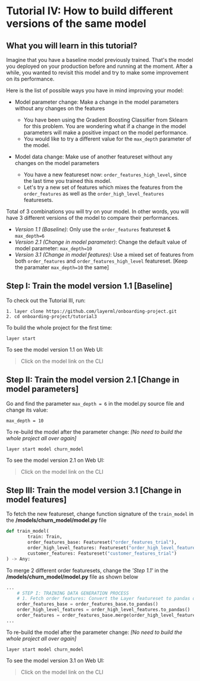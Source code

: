 # Tutorial IV: How to build different versions of the same model


## What you will learn in this tutorial?

Imagine that you have a baseline model previously trained. 
That's the model you deployed on your production before and running at the moment. 
After a while, you wanted to revisit this model and try to make some improvement on its performance. 


Here is the list of possible ways you have in mind improving your model:
- Model parameter change: Make a change in the model parameters without any changes on the features
  - You have been using the Gradient Boosting Classifier from Sklearn for this problem. 
  You are wondering what if a change in the model parameters will make a positive impact on the model performance.
  - You would like to try a different value for the `max_depth` parameter of the model.
  

- Model data change: Make use of another featureset without any changes on the model parameters
  - You have a new featureset now: `order_features_high_level`, since the last time you trained this model.
  - Let's try a new set of features which mixes the features from the `order_features` as well as the `order_high_level_features` featuresets.



Total of 3 combinations you will try on your model. 
In other words, you will have 3 different versions of the model to compare their performances.
- _Version 1.1 (Baseline)_: Only use the `order_features` featureset & `max_depth=6`
- _Version 2.1 (Change in model parameter)_: Change the default value of model parameter: `max_depth=10`
- _Version 3.1 (Change in model features)_: Use a mixed set of features from both `order_features` and `order_features_high_level` featureset. [Keep the paramater `max_depth=10` the same]


## Step I: Train the model version 1.1 [Baseline]
To check out the Tutorial III, run:
```commandline
1. layer clone https://github.com/layerml/onboarding-project.git
2. cd onboarding-project/tutorial3
```

To build the whole project for the first time:
```commandline
layer start
```

To see the model version 1.1 on Web UI:
> Click on the model link on the CLI

## Step II: Train the model version 2.1 [Change in model parameters]
Go and find the parameter `max_depth = 6` in the model.py source file and change its value:
```commandline
max_depth = 10
```

To re-build the model after the parameter change: 
_[No need to build the whole project all over again]_
```commandline
layer start model churn_model
```

To see the model version 2.1 on Web UI:
> Click on the model link on the CLI 

## Step III: Train the model version 3.1 [Change in model features]
To fetch the new featureset, change function signature of the `train_model` in the **/models/churn_model/model.py** file
```python
def train_model(
        train: Train,
        order_features_base: Featureset("order_features_trial"),
        order_high_level_features: Featureset("order_high_level_features_trial2"),
        customer_features: Featureset("customer_features_trial")
) -> Any:
```

To merge 2 different order featuresets, change the  _'Step 1.1'_ in the **/models/churn_model/model.py** file as shown below
```python
...
    # STEP I: TRAINING DATA GENERATION PROCESS
    # 1. Fetch order features: Convert the Layer featureset to pandas dataframe
    order_features_base = order_features_base.to_pandas()
    order_high_level_features = order_high_level_features.to_pandas()
    order_features = order_features_base.merge(order_high_level_features, left_on='ORDER_ID', right_on='ORDER_ID', how='left')
...
```


To re-build the model after the parameter change: 
_[No need to build the whole project all over again]_
```commandline
layer start model churn_model
```

To see the model version 3.1 on Web UI:
> Click on the model link on the CLI 

